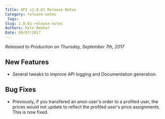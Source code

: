 ```yaml
---
Title: API v1.0.61 Release Notes
Category: release-notes
 Tags: 
Slug: 1.0.61-release-notes
Authors: Kate Reeher
Date: 09/07/2017
---
```


_Released to Production on Thursday, September 7th, 2017_

## New Features
- Several tweaks to improve API logging and Documentation generation.

## Bug Fixes
- Previously, if you transfered an anon user's order to a profiled user, the prices would not update to reflect the profiled user's price assignments. This is now fixed.

